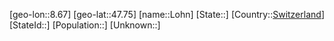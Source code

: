 ﻿---
location: [47.75,8.67]
type: City
tags:
- geo/City


SpocWebEntityId: 32072
isDeleted: false
confidential: public

---
[geo-lon::8.67]
[geo-lat::47.75]
[name::Lohn]
[State::]
[Country::[Switzerland](geo/Continent/Europe/Switzerland.md)]
[StateId::]
[Population::]
[Unknown::]

